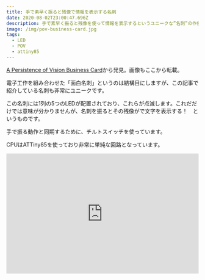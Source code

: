 ```yaml
---
title: 手で素早く振ると残像で情報を表示する名刺
date: 2020-08-02T23:00:47.696Z
description: 手で素早く振ると残像を使って情報を表示するというユニークな”名刺”の作例を紹介します。
image: /img/pov-business-card.jpg
tags:
  - LED
  - POV
  - attiny85
---
```

[A Persistence of Vision Business Card](https://blog.hackster.io/a-persistence-of-vision-business-card-a712dc77beb4)から発見。画像もここから転載。

電子工作を組み合わせた「面白名刺」というのは結構目にしますが、この記事で紹介している名刺も非常にユニークです。

この名刺には1列の5つのLEDが配置されており、これらが点滅します。これだだけでは意味が分かりませんが、名刺を振るとその残像がで文字を表示する！　というものです。

手で振る動作と同期するために、チルトスイッチを使っています。

CPUはATTiny85を使っており非常に単純な回路となっています。

<iframe width="100%" height="315" src="https://www.youtube.com/embed/GlTnAOosOy8" frameborder="0" allow="accelerometer; autoplay; encrypted-media; gyroscope; picture-in-picture" allowfullscreen></iframe>
